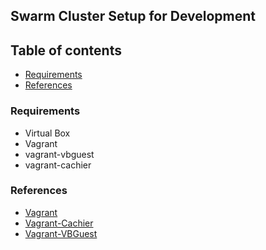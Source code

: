 ## Swarm Cluster Setup for Development

## Table of contents

-   [Requirements](#Requirements)
-   [References](#References)

### Requirements

-   Virtual Box
-   Vagrant
-   vagrant-vbguest
-   vagrant-cachier

### References

-   [Vagrant](https://vagrantup.com)
-   [Vagrant-Cachier](https://github.com/fgrehm/vagrant-cachier)
-   [Vagrant-VBGuest](https://github.com/dotless-de/vagrant-vbguest)
